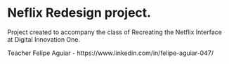# Neflix Redesign project.
<p> Project created to accompany the class of Recreating the Netflix Interface at Digital Innovation One. </p>
<p> Teacher Felipe Aguiar - https://www.linkedin.com/in/felipe-aguiar-047/ </p>
